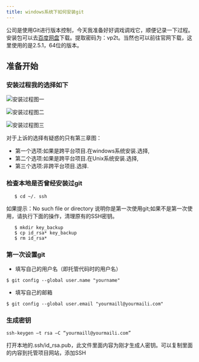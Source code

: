 ```yaml
---
title: windows系统下如何安装git
---
```

公司是使用Git进行版本控制，今天我准备好好调戏调戏它，顺便记录一下过程。安装包可以去[百度网盘](http://pan.baidu.com/s/1eQNL8Hk)下载。提取密码为：vp2t。当然也可以前往官网下载，这里使用的是2.5.1，64位的版本。

## 准备开始

### 安装过程我的选择如下
![安装过程图一](http://7xrkml.com1.z0.glb.clouddn.com/QQ%E6%88%AA%E5%9B%BE20160305200355.png)
               
![安装过程图二](http://7xrkml.com1.z0.glb.clouddn.com/QQ%E6%88%AA%E5%9B%BE20160305200446.png)

![安装过程图三](http://7xrkml.com1.z0.glb.clouddn.com/QQ%E6%88%AA%E5%9B%BE20160305200507.png)

对于上诉的选择有疑惑的只有第三章图：
 - 第一个选项:如果是跨平台项目.在windows系统安装.选择, 
 - 第二个选项:如果是跨平台项目.在Unix系统安装.选择, 
 - 第三个选项:非跨平台项目.选择.

### 检查本地是否曾经安装过git

```
   $ cd ~/. ssh
```

 如果提示：No such file or directory 说明你是第一次使用git;如果不是第一次使用，请执行下面的操作，清理原有的SSH密钥。

```
   $ mkdir key_backup
   $ cp id_rsa* key_backup
   $ rm id_rsa* 
```

### 第一次设置git

 - 填写自己的用户名（即托管代码时的用户名） 
```
$ git config --global user.name "yourname"
```

 - 填写自己的邮箱
```
$ git config --global user.email "yourmaill@yourmaili.com" 
```

### 生成密钥

```
ssh-keygen –t rsa –C “yourmaill@yourmaili.com”
```

打开本地的.ssh/id_rsa.pub，此文件里面内容为刚才生成人密钥。可以复制里面的内容到托管项目网站，添加SSH
